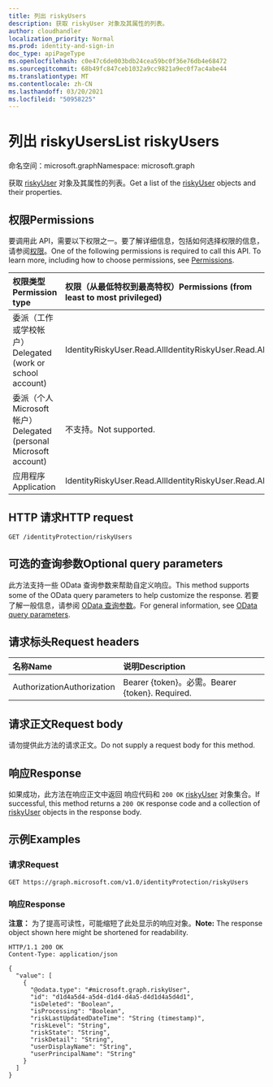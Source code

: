 ```yaml
---
title: 列出 riskyUsers
description: 获取 riskyUser 对象及其属性的列表。
author: cloudhandler
localization_priority: Normal
ms.prod: identity-and-sign-in
doc_type: apiPageType
ms.openlocfilehash: c0e47c6de003bdb24cea59bc0f36e76db4e68472
ms.sourcegitcommit: 68b49fc847ceb1032a9cc9821a9ec0f7ac4abe44
ms.translationtype: MT
ms.contentlocale: zh-CN
ms.lasthandoff: 03/20/2021
ms.locfileid: "50958225"
---
```

# <a name="list-riskyusers"></a><span data-ttu-id="bec49-103">列出 riskyUsers</span><span class="sxs-lookup"><span data-stu-id="bec49-103">List riskyUsers</span></span>
<span data-ttu-id="bec49-104">命名空间：microsoft.graph</span><span class="sxs-lookup"><span data-stu-id="bec49-104">Namespace: microsoft.graph</span></span>

<span data-ttu-id="bec49-105">获取 [riskyUser](../resources/riskyuser.md) 对象及其属性的列表。</span><span class="sxs-lookup"><span data-stu-id="bec49-105">Get a list of the [riskyUser](../resources/riskyuser.md) objects and their properties.</span></span>

## <a name="permissions"></a><span data-ttu-id="bec49-106">权限</span><span class="sxs-lookup"><span data-stu-id="bec49-106">Permissions</span></span>
<span data-ttu-id="bec49-p101">要调用此 API，需要以下权限之一。要了解详细信息，包括如何选择权限的信息，请参阅[权限](/graph/permissions_reference)。</span><span class="sxs-lookup"><span data-stu-id="bec49-p101">One of the following permissions is required to call this API. To learn more, including how to choose permissions, see [Permissions](/graph/permissions_reference).</span></span>

|<span data-ttu-id="bec49-109">权限类型</span><span class="sxs-lookup"><span data-stu-id="bec49-109">Permission type</span></span>|<span data-ttu-id="bec49-110">权限（从最低特权到最高特权）</span><span class="sxs-lookup"><span data-stu-id="bec49-110">Permissions (from least to most privileged)</span></span>|
|:---|:---|
|<span data-ttu-id="bec49-111">委派（工作或学校帐户）</span><span class="sxs-lookup"><span data-stu-id="bec49-111">Delegated (work or school account)</span></span> | <span data-ttu-id="bec49-112">IdentityRiskyUser.Read.All</span><span class="sxs-lookup"><span data-stu-id="bec49-112">IdentityRiskyUser.Read.All</span></span>    |
|<span data-ttu-id="bec49-113">委派（个人 Microsoft 帐户）</span><span class="sxs-lookup"><span data-stu-id="bec49-113">Delegated (personal Microsoft account)</span></span> | <span data-ttu-id="bec49-114">不支持。</span><span class="sxs-lookup"><span data-stu-id="bec49-114">Not supported.</span></span>    |
|<span data-ttu-id="bec49-115">应用程序</span><span class="sxs-lookup"><span data-stu-id="bec49-115">Application</span></span> | <span data-ttu-id="bec49-116">IdentityRiskyUser.Read.All</span><span class="sxs-lookup"><span data-stu-id="bec49-116">IdentityRiskyUser.Read.All</span></span> |

## <a name="http-request"></a><span data-ttu-id="bec49-117">HTTP 请求</span><span class="sxs-lookup"><span data-stu-id="bec49-117">HTTP request</span></span>

<!-- {
  "blockType": "ignored"
}
-->
``` http
GET /identityProtection/riskyUsers
```

## <a name="optional-query-parameters"></a><span data-ttu-id="bec49-118">可选的查询参数</span><span class="sxs-lookup"><span data-stu-id="bec49-118">Optional query parameters</span></span>
<span data-ttu-id="bec49-119">此方法支持一些 OData 查询参数来帮助自定义响应。</span><span class="sxs-lookup"><span data-stu-id="bec49-119">This method supports some of the OData query parameters to help customize the response.</span></span> <span data-ttu-id="bec49-120">若要了解一般信息，请参阅 [OData 查询参数](/graph/query-parameters)。</span><span class="sxs-lookup"><span data-stu-id="bec49-120">For general information, see [OData query parameters](/graph/query-parameters).</span></span>

## <a name="request-headers"></a><span data-ttu-id="bec49-121">请求标头</span><span class="sxs-lookup"><span data-stu-id="bec49-121">Request headers</span></span>
|<span data-ttu-id="bec49-122">名称</span><span class="sxs-lookup"><span data-stu-id="bec49-122">Name</span></span>|<span data-ttu-id="bec49-123">说明</span><span class="sxs-lookup"><span data-stu-id="bec49-123">Description</span></span>|
|:---|:---|
|<span data-ttu-id="bec49-124">Authorization</span><span class="sxs-lookup"><span data-stu-id="bec49-124">Authorization</span></span>|<span data-ttu-id="bec49-p103">Bearer {token}。必需。</span><span class="sxs-lookup"><span data-stu-id="bec49-p103">Bearer {token}. Required.</span></span>|

## <a name="request-body"></a><span data-ttu-id="bec49-127">请求正文</span><span class="sxs-lookup"><span data-stu-id="bec49-127">Request body</span></span>
<span data-ttu-id="bec49-128">请勿提供此方法的请求正文。</span><span class="sxs-lookup"><span data-stu-id="bec49-128">Do not supply a request body for this method.</span></span>

## <a name="response"></a><span data-ttu-id="bec49-129">响应</span><span class="sxs-lookup"><span data-stu-id="bec49-129">Response</span></span>

<span data-ttu-id="bec49-130">如果成功，此方法在响应正文中返回 响应代码和 `200 OK` [riskyUser](../resources/riskyuser.md) 对象集合。</span><span class="sxs-lookup"><span data-stu-id="bec49-130">If successful, this method returns a `200 OK` response code and a collection of [riskyUser](../resources/riskyuser.md) objects in the response body.</span></span>

## <a name="examples"></a><span data-ttu-id="bec49-131">示例</span><span class="sxs-lookup"><span data-stu-id="bec49-131">Examples</span></span>

### <a name="request"></a><span data-ttu-id="bec49-132">请求</span><span class="sxs-lookup"><span data-stu-id="bec49-132">Request</span></span>
<!-- {
  "blockType": "request",
  "name": "get_riskyuser_2"
}
-->
``` http
GET https://graph.microsoft.com/v1.0/identityProtection/riskyUsers
```


### <a name="response"></a><span data-ttu-id="bec49-133">响应</span><span class="sxs-lookup"><span data-stu-id="bec49-133">Response</span></span>
<span data-ttu-id="bec49-134">**注意：** 为了提高可读性，可能缩短了此处显示的响应对象。</span><span class="sxs-lookup"><span data-stu-id="bec49-134">**Note:** The response object shown here might be shortened for readability.</span></span>
<!-- {
  "blockType": "response",
  "truncated": true,
  "@odata.type": "collection(microsoft.graph.riskyUser)"
}
-->
``` http
HTTP/1.1 200 OK
Content-Type: application/json

{
  "value": [
    {
      "@odata.type": "#microsoft.graph.riskyUser",
      "id": "d1d4a5d4-a5d4-d1d4-d4a5-d4d1d4a5d4d1",
      "isDeleted": "Boolean",
      "isProcessing": "Boolean",
      "riskLastUpdatedDateTime": "String (timestamp)",
      "riskLevel": "String",
      "riskState": "String",
      "riskDetail": "String",
      "userDisplayName": "String",
      "userPrincipalName": "String"
    }
  ]
}
```


